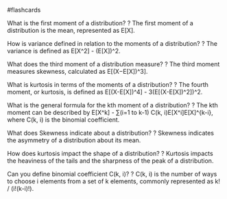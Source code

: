 #flashcards

What is the first moment of a distribution?
?
The first moment of a distribution is the mean, represented as E[X].

How is variance defined in relation to the moments of a distribution?
?
The variance is defined as E[X^2] - (E[X])^2.

What does the third moment of a distribution measure?
?
The third moment measures skewness, calculated as E[(X−E[X])^3].

What is kurtosis in terms of the moments of a distribution?
?
The fourth moment, or kurtosis, is defined as E[(X-E[X])^4] - 3(E[(X-E[X])^2])^2.

What is the general formula for the kth moment of a distribution?
?
The kth moment can be described by E[X^k] - ∑(i=1 to k-1) C(k, i)E[X^i]E[X]^{k-i}, where C(k, i) is the binomial coefficient.

What does Skewness indicate about a distribution?
?
Skewness indicates the asymmetry of a distribution about its mean.

How does kurtosis impact the shape of a distribution?
?
Kurtosis impacts the heaviness of the tails and the sharpness of the peak of a distribution.

Can you define binomial coefficient C(k, i)?
?
C(k, i) is the number of ways to choose i elements from a set of k elements, commonly represented as k! / (i!(k-i)!).

